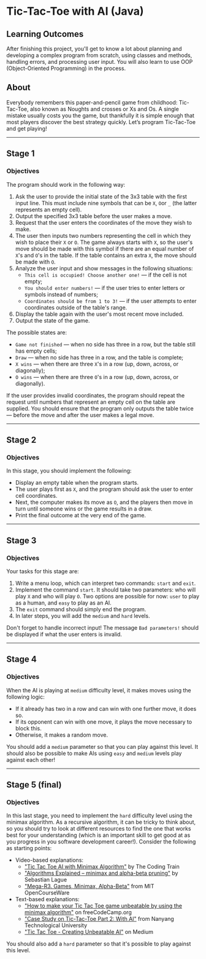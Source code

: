 # Tic-Tac-Toe with AI (Java)
## Learning Outcomes
After finishing this project, you'll get to know a lot about planning and developing a complex program from scratch, using classes and methods, handling errors, and processing user input. You will also learn to use OOP (Object-Oriented Programming) in the process.

## About
Everybody remembers this paper-and-pencil game from childhood: Tic-Tac-Toe, also known as Noughts and crosses or Xs and Os. A single mistake usually costs you the game, but thankfully it is simple enough that most players discover the best strategy quickly. Let’s program Tic-Tac-Toe and get playing!

---

## Stage 1
### Objectives

The program should work in the following way:

1. Ask the user to provide the initial state of the 3x3 table with the first input line. This must include nine symbols that can be `X`, `O`or `_` (the latter represents an empty cell).
2. Output the specified 3x3 table before the user makes a move.
3. Request that the user enters the coordinates of the move they wish to make.
4. The user then inputs two numbers representing the cell in which they wish to place their `X` or `O`. The game always starts with `X`, so the user's move should be made with this symbol if there are an equal number of `X`'s and `O`'s in the table. If the table contains an extra `X`, the move should be made with `O`.
5. Analyze the user input and show messages in the following situations:
    * `This cell is occupied! Choose another one!` — if the cell is not empty;
    * `You should enter numbers!` — if the user tries to enter letters or symbols instead of numbers;
    * `Coordinates should be from 1 to 3!` — if the user attempts to enter coordinates outside of the table's range.
6. Display the table again with the user's most recent move included.
7. Output the state of the game.

The possible states are:

* `Game not finished` — when no side has three in a row, but the table still has empty cells;
* `Draw` — when no side has three in a row, and the table is complete;
* `X wins` — when there are three `X`'s in a row (up, down, across, or diagonally);
* `O wins` — when there are three `O`'s in a row (up, down, across, or diagonally).

If the user provides invalid coordinates, the program should repeat the request until numbers that represent an empty cell on the table are supplied. You should ensure that the program only outputs the table twice — before the move and after the user makes a legal move.

---

## Stage 2
### Objectives
In this stage, you should implement the following:

* Display an empty table when the program starts.
* The user plays first as `X`, and the program should ask the user to enter cell coordinates.
* Next, the computer makes its move as `O`, and the players then move in turn until someone wins or the game results in a draw.
* Print the final outcome at the very end of the game.

---

## Stage 3
### Objectives
Your tasks for this stage are:

1. Write a menu loop, which can interpret two commands: `start` and `exit`.
2. Implement the command `start`. It should take two parameters: who will play `X` and who will play `O`. Two options are possible for now: `user` to play as a human, and `easy` to play as an AI.
3. The `exit` command should simply end the program.
4. In later steps, you will add the `medium` and `hard` levels.

Don't forget to handle incorrect input! The message `Bad parameters!` should be displayed if what the user enters is invalid.

---

## Stage 4
### Objectives

When the AI is playing at `medium` difficulty level, it makes moves using the following logic:

* If it already has two in a row and can win with one further move, it does so.
* If its opponent can win with one move, it plays the move necessary to block this.
* Otherwise, it makes a random move.

You should add a `medium` parameter so that you can play against this level. It should also be possible to make AIs using `easy` and `medium` levels play against each other!

---

## Stage 5 (final)
### Objectives
In this last stage, you need to implement the `hard` difficulty level using the minimax algorithm. As a recursive algorithm, it can be tricky to think about, so you should try to look at different resources to find the one that works best for your understanding (which is an important skill to get good at as you progress in you software development career!). Consider the following as starting points:

* Video-based explanations:
   * ["Tic Tac Toe AI with Minimax Algorithm"](https://www.youtube.com/watch?v=trKjYdBASyQ) by The Coding Train
   * ["Algorithms Explained – minimax and alpha-beta pruning"](https://www.youtube.com/watch?v=l-hh51ncgDI) by Sebastian Lague
   * ["Mega-R3. Games, Minimax, Alpha-Beta"](https://www.youtube.com/watch?v=hM2EAvMkhtk) from MIT OpenCourseWare
* Text-based explanations:
   * ["How to make your Tic Tac Toe game unbeatable by using the minimax algorithm"](https://www.freecodecamp.org/news/how-to-make-your-tic-tac-toe-game-unbeatable-by-using-the-minimax-algorithm-9d690bad4b37/) on freeCodeCamp.org
   * ["Case Study on Tic-Tac-Toe Part 2: With AI"](https://www3.ntu.edu.sg/home/ehchua/programming/java/JavaGame_TicTacToe_AI.html) from Nanyang Technological University
   * ["Tic Tac Toe - Creating Unbeatable AI"](https://gsurma.medium.com/tic-tac-toe-creating-unbeatable-ai-with-minimax-algorithm-8af9e52c1e7d#:~:text=Minimax%20is%20a%20recursive%20algorithm,minimize%20the%20worst%20case%20scenario\).) on Medium

You should also add a `hard` parameter so that it's possible to play against this level.
